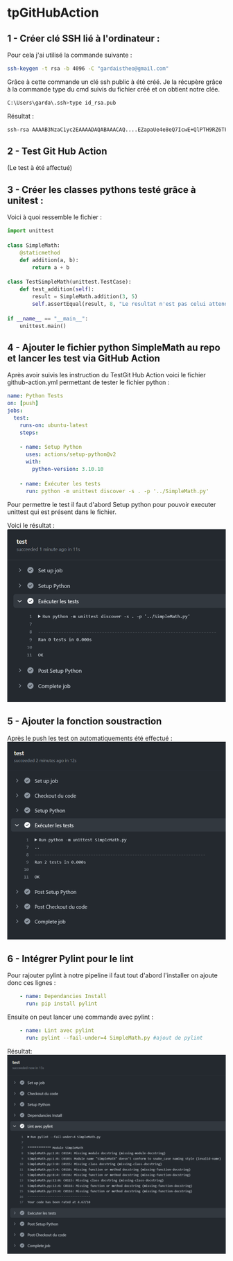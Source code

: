 # tpGitHubAction
## 1 - Créer clé SSH lié à l'ordinateur :
Pour cela j'ai utilisé la commande suivante : 
```bash
ssh-keygen -t rsa -b 4096 -C "gardaistheo@gmail.com"
```
Grâce à cette commande un clé ssh public à été créé.
Je la récupère grâce à la commande type du cmd suivis du fichier créé et on obtient notre clée.
```bash
C:\Users\garda\.ssh>type id_rsa.pub
```
Résultat :
```bash
ssh-rsa AAAAB3NzaC1yc2EAAAADAQABAAACAQ....EZapaUe4e8eQ7IcwE+QlPTH9RZ6TF98PuoIc72lZj7gMWkWhfHWI4FkraHtlihhnL3uo9qxau5+A+Dn8qTzHiWACrJ6VIWw== gardaistheo@gmail.com
```

## 2 - Test Git Hub Action
(Le test à été affectué)
## 3 - Créer les classes pythons testé grâce à unitest :
Voici à quoi ressemble le fichier : 
```python
import unittest

class SimpleMath:
    @staticmethod
    def addition(a, b):
        return a + b

class TestSimpleMath(unittest.TestCase):
    def test_addition(self):
        result = SimpleMath.addition(3, 5)
        self.assertEqual(result, 8, "Le resultat n'est pas celui attendue")

if __name__ == "__main__":
    unittest.main()
```
## 4 - Ajouter le fichier python SimpleMath au repo et lancer les test via GitHub Action 
Après avoir suivis les instruction du TestGit Hub Action voici le fichier github-action.yml permettant de tester le fichier python : 
```yml
name: Python Tests
on: [push]
jobs:
  test:
    runs-on: ubuntu-latest
    steps:
    
    - name: Setup Python
      uses: actions/setup-python@v2
      with:
        python-version: 3.10.10

    - name: Exécuter les tests
      run: python -m unittest discover -s . -p '../SimpleMath.py'
```
Pour permettre le test il faut d'abord Setup python pour pouvoir executer unittest qui est présent dans le fichier.

Voici le résultat : 
![resultTest](./img/resultTest.png)
## 5 - Ajouter la fonction soustraction
Après le push les test on automatiquements été effectué :
![resultAddictionSoustraction](./img/resultSoustractionAddiction.png)
## 6 - Intégrer Pylint pour le lint
Pour rajouter pylint à notre pipeline il faut tout d'abord l'installer on ajoute donc ces lignes : 
```yml
    - name: Dependancies Install
      run: pip install pylint
```
Ensuite on peut lancer une commande avec pylint :
```yml
    - name: Lint avec pylint
      run: pylint --fail-under=4 SimpleMath.py #ajout de pylint
```
Résultat:
![resultPylint](./img/resultPylint.png)